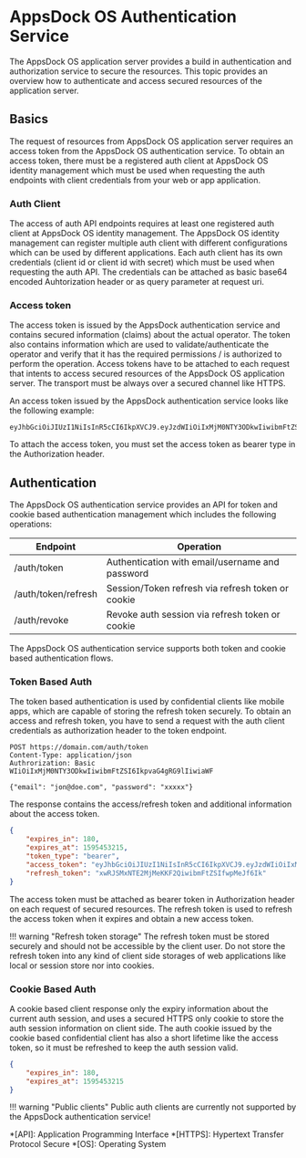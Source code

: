 # AppsDock OS Authentication Service

The AppsDock OS application server provides a build in authentication and authorization service to secure the resources. 
This topic provides an overview how to authenticate and access secured resources of the application server.

## Basics

The request of resources from AppsDock OS application server requires an access token from the AppsDock OS authentication
service. To obtain an access token, there must be a registered auth client at AppsDock OS identity management which must be 
used when requesting the auth endpoints with client credentials from your web or app application.

### Auth Client

The access of auth API endpoints requires at least one registered auth client at AppsDock OS identity management. 
The AppsDock OS identity management can register multiple auth client with different configurations which can be used by
different applications. Each auth client has its own credentials (client id or client id with secret) which must be used
when requesting the auth API. The credentials can be attached as basic base64 encoded Auhtorization header or as query
parameter at request uri.

### Access token

The access token is issued by the AppsDock authentication service and contains secured information (claims) about the
actual operator. The token also contains information which are used to validate/authenticate the operator and verify 
that it has the required permissions / is authorized to perform the operation. 
Access tokens have to be attached to each request that intents to access secured resources of the AppsDock OS application
server. The transport must be always over a secured channel like HTTPS.

An access token issued by the AppsDock authentication service looks like the following example:

~~~
eyJhbGciOiJIUzI1NiIsInR5cCI6IkpXVCJ9.eyJzdWIiOiIxMjM0NTY3ODkwIiwibmFtZSI6IkpvaG4gRG9lIiwiaWF0IjoxNTE2MjM5MDIyfQ.SflKxwRJSMeKKF2QT4fwpMeJf36POk6yJV_adQssw5c
~~~

To attach the access token, you must set the access token as bearer type in the Authorization header.

## Authentication

The AppsDock OS authentication service provides an API for token and cookie based authentication management which 
includes the following operations:

Endpoint                | Operation
------------------------|---------------------------------------------------
/auth/token             | Authentication with email/username and password  
/auth/token/refresh     | Session/Token refresh via refresh token or cookie
/auth/revoke            | Revoke auth session via refresh token or cookie  

The AppsDock OS authentication service supports both token and cookie based authentication flows. 
 
### Token Based Auth

The token based authentication is used by confidential clients like mobile apps, which are capable of storing the 
refresh token securely. To obtain an access and refresh token, you have to send a request with the auth 
client credentials as authorization header to the token endpoint.

~~~
POST https://domain.com/auth/token
Content-Type: application/json
Authrorization: Basic WIiOiIxMjM0NTY3ODkwIiwibmFtZSI6IkpvaG4gRG9lIiwiaWF

{"email": "jon@doe.com", "password": "xxxxx"}
~~~

The response contains the access/refresh token and additional information about the access token.

~~~json
{
    "expires_in": 180,
    "expires_at": 1595453215,
    "token_type": "bearer",
    "access_token": "eyJhbGciOiJIUzI1NiIsInR5cCI6IkpXVCJ9.eyJzdWIiOiIxMjM0......",
    "refresh_token": "xwRJSMxNTE2MjMeKKF2QiwibmFtZSIfwpMeJf6Ik"
}
~~~

The access token must be attached as bearer token in Authorization header on each request of secured resources. 
The refresh token is used to refresh the access token when it expires and obtain a new access token.

!!! warning "Refresh token storage"
    The refresh token must be stored securely and should not be accessible by the client user. Do not store the refresh token into any kind of client side storages of web applications like local or session store nor into cookies.

### Cookie Based Auth

A cookie based client response only the expiry information about the current auth session, and uses a secured HTTPS only
cookie to store the auth session information on client side. The auth cookie issued by the cookie based confidential client
has also a short lifetime like the access token, so it must be refreshed to keep the auth session valid.

~~~json
{
    "expires_in": 180,
    "expires_at": 1595453215
}
~~~

!!! warning "Public clients"
    Public auth clients are currently not supported by the AppsDock authentication service!

*[API]: Application Programming Interface
*[HTTPS]: Hypertext Transfer Protocol Secure
*[OS]: Operating System
